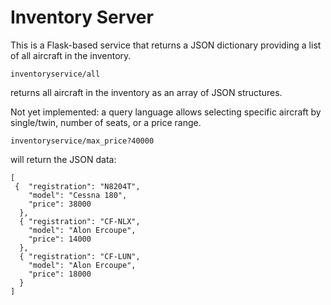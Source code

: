 # Inventory Server

This is a Flask-based service that returns a JSON dictionary providing
a list of all aircraft in the inventory.  

```inventoryservice/all```

returns all aircraft in the inventory as an array of JSON structures.

Not yet implemented: a query language allows selecting specific aircraft by single/twin,
number of seats, or a price range.

```inventoryservice/max_price?40000```

will return the JSON data:

```
[
 {  "registration": "N8204T",
    "model": "Cessna 180",
    "price": 38000
  },
  { "registration": "CF-NLX",
    "model": "Alon Ercoupe",
    "price": 14000
  },
  { "registration": "CF-LUN",
    "model": "Alon Ercoupe",
    "price": 18000
  }
]
```